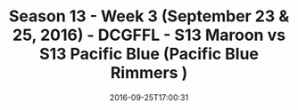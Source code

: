 ---
title: Season 13 - Week 3 (September 23 & 25, 2016) - DCGFFL - S13 Maroon vs S13 Pacific
  Blue (Pacific Blue Rimmers )
teams-score:
- team: _teams/s13-maroon.md
  score:
- team: _teams/s13-pacific-blue.md
  score: 19
mvp: A. Plier (Maroon); P. Sima (Pacific)
game-ball: E. Binder (Maroon); F. Cheng (Pacific)
season: 13
week: 3
date: '2016-09-25T17:00:31'
pageid: season-13-week-3-september-23-25-2016-4819-vs-4823
---